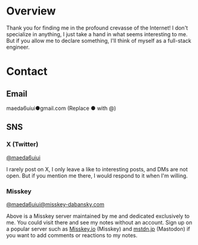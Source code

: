 # Overview

Thank you for finding me in the profound crevasse of the Internet!
I don't specialize in anything, I just take a hand in what seems interesting to me.
But if you allow me to declare something, I'll think of myself as a full-stack engineer.

# Contact

## Email

maeda6uiui●gmail.com (Replace ● with @)

## SNS

### X (Twitter)

[@maeda6uiui](https://twitter.com/maeda6uiui)

I rarely post on X, I only leave a like to interesting posts, and DMs are not open.
But if you mention me there, I would respond to it when I'm willing.

### Misskey

[@maeda6uiui@misskey-dabansky.com](https://misskey-dabansky.com/@maeda6uiui)

Above is a Misskey server maintained by me and dedicated exclusively to me.
You could visit there and see my notes without an account.
Sign up on a popular server such as [Misskey.io](https://misskey.io/) (Misskey) and [mstdn.jp](https://mstdn.jp/home) (Mastodon) if you want to add comments or reactions to my notes.

